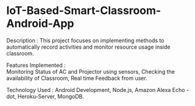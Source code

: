 # IoT-Based-Smart-Classroom-Android-App

Description :
This project focuses on implementing methods to automatically record activities and monitor resource usage inside classroom.

Features Implemented :	
Monitoring Status of AC and Projector using sensors, Checking the availability of Classroom, Real time Feedback from user.

Technology Used :
Android Development, Node.js, Amazon Alexa Echo -dot, Heroku-Server, MongoDB.
